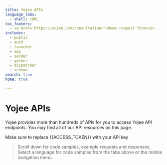 ```yaml
---
title: Yojee APIs
language_tabs:
  - shell: cURL
toc_footers:
  - <a href='https://yojee.com/consultation/'>Demo request form</a>
includes:
  - public
  - auth
  - launcher
  - map
  - sender
  - worker
  - dispatcher
  - schema
search: true
home: true

---
```


<h1 id="Yojee-APIs">Yojee APIs</h1>

Yojee provides more than hundreds of APIs for you to access Yojee API endpoints. You may find all of our API resources on this page.

<aside class="notice">
Make sure to replace {{ACCESS_TOKEN}} with your API key
</aside>

> Scroll down for code samples, example requests and responses. Select a language for code samples from the tabs above or the mobile navigation menu.
